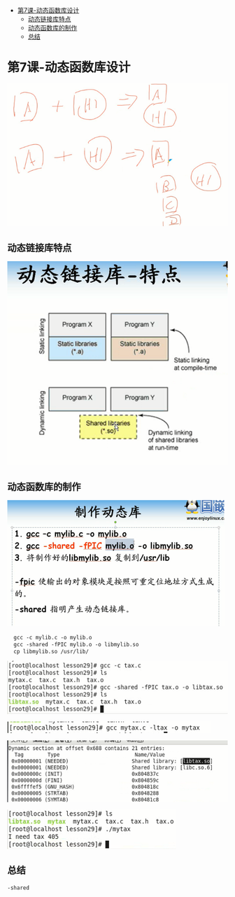 <!-- TOC depthFrom:1 depthTo:6 withLinks:1 updateOnSave:1 orderedList:0 -->

- [第7课-动态函数库设计](#第7课-动态函数库设计)
	- [动态链接库特点](#动态链接库特点)
	- [动态函数库的制作](#动态函数库的制作)
	- [总结](#总结)

<!-- /TOC -->
# 第7课-动态函数库设计

![1527741313313.png](image/1527741313313.png)

## 动态链接库特点

![1527741327950.png](image/1527741327950.png)

## 动态函数库的制作

![1527741358958.png](image/1527741358958.png)

      gcc -c mylib.c -o mylib.o
      gcc -shared -fPIC mylib.o -o libmylib.so
      cp libmylib.so /usr/lib/

![1527741371711.png](image/1527741371711.png)

![1527741398520.png](image/1527741398520.png)

![1527741407460.png](image/1527741407460.png)

![1527741419893.png](image/1527741419893.png)

## 总结

    -shared
